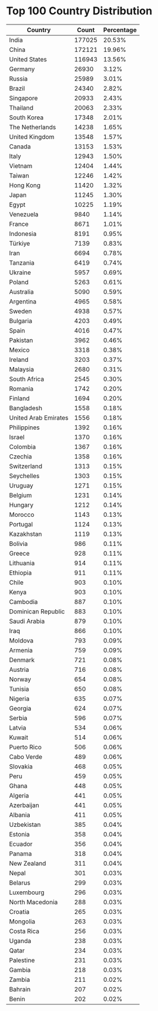 # Top 100 Country Distribution
| Country | Count | Percentage |
|----|----|----|
| India | 177025 | 20.53% |
| China | 172121 | 19.96% |
| United States | 116943 | 13.56% |
| Germany | 26930 | 3.12% |
| Russia | 25989 | 3.01% |
| Brazil | 24340 | 2.82% |
| Singapore | 20933 | 2.43% |
| Thailand | 20063 | 2.33% |
| South Korea | 17348 | 2.01% |
| The Netherlands | 14238 | 1.65% |
| United Kingdom | 13548 | 1.57% |
| Canada | 13153 | 1.53% |
| Italy | 12943 | 1.50% |
| Vietnam | 12404 | 1.44% |
| Taiwan | 12246 | 1.42% |
| Hong Kong | 11420 | 1.32% |
| Japan | 11245 | 1.30% |
| Egypt | 10225 | 1.19% |
| Venezuela | 9840 | 1.14% |
| France | 8671 | 1.01% |
| Indonesia | 8191 | 0.95% |
| Türkiye | 7139 | 0.83% |
| Iran | 6694 | 0.78% |
| Tanzania | 6419 | 0.74% |
| Ukraine | 5957 | 0.69% |
| Poland | 5263 | 0.61% |
| Australia | 5090 | 0.59% |
| Argentina | 4965 | 0.58% |
| Sweden | 4938 | 0.57% |
| Bulgaria | 4203 | 0.49% |
| Spain | 4016 | 0.47% |
| Pakistan | 3962 | 0.46% |
| Mexico | 3318 | 0.38% |
| Ireland | 3203 | 0.37% |
| Malaysia | 2680 | 0.31% |
| South Africa | 2545 | 0.30% |
| Romania | 1742 | 0.20% |
| Finland | 1694 | 0.20% |
| Bangladesh | 1558 | 0.18% |
| United Arab Emirates | 1556 | 0.18% |
| Philippines | 1392 | 0.16% |
| Israel | 1370 | 0.16% |
| Colombia | 1367 | 0.16% |
| Czechia | 1358 | 0.16% |
| Switzerland | 1313 | 0.15% |
| Seychelles | 1303 | 0.15% |
| Uruguay | 1271 | 0.15% |
| Belgium | 1231 | 0.14% |
| Hungary | 1212 | 0.14% |
| Morocco | 1143 | 0.13% |
| Portugal | 1124 | 0.13% |
| Kazakhstan | 1119 | 0.13% |
| Bolivia | 986 | 0.11% |
| Greece | 928 | 0.11% |
| Lithuania | 914 | 0.11% |
| Ethiopia | 911 | 0.11% |
| Chile | 903 | 0.10% |
| Kenya | 903 | 0.10% |
| Cambodia | 887 | 0.10% |
| Dominican Republic | 883 | 0.10% |
| Saudi Arabia | 879 | 0.10% |
| Iraq | 866 | 0.10% |
| Moldova | 793 | 0.09% |
| Armenia | 759 | 0.09% |
| Denmark | 721 | 0.08% |
| Austria | 716 | 0.08% |
| Norway | 654 | 0.08% |
| Tunisia | 650 | 0.08% |
| Nigeria | 635 | 0.07% |
| Georgia | 624 | 0.07% |
| Serbia | 596 | 0.07% |
| Latvia | 534 | 0.06% |
| Kuwait | 514 | 0.06% |
| Puerto Rico | 506 | 0.06% |
| Cabo Verde | 489 | 0.06% |
| Slovakia | 468 | 0.05% |
| Peru | 459 | 0.05% |
| Ghana | 448 | 0.05% |
| Algeria | 441 | 0.05% |
| Azerbaijan | 441 | 0.05% |
| Albania | 411 | 0.05% |
| Uzbekistan | 385 | 0.04% |
| Estonia | 358 | 0.04% |
| Ecuador | 356 | 0.04% |
| Panama | 318 | 0.04% |
| New Zealand | 311 | 0.04% |
| Nepal | 301 | 0.03% |
| Belarus | 299 | 0.03% |
| Luxembourg | 296 | 0.03% |
| North Macedonia | 288 | 0.03% |
| Croatia | 265 | 0.03% |
| Mongolia | 263 | 0.03% |
| Costa Rica | 256 | 0.03% |
| Uganda | 238 | 0.03% |
| Qatar | 234 | 0.03% |
| Palestine | 231 | 0.03% |
| Gambia | 218 | 0.03% |
| Zambia | 211 | 0.02% |
| Bahrain | 207 | 0.02% |
| Benin | 202 | 0.02% |
